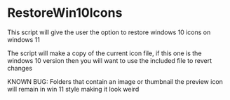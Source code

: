 # RestoreWin10Icons

This script will give the user the option to restore windows 10 icons on windows 11

The script will make a copy of the current icon file, if this one is the windows 10 version then you will want to use the included file to revert changes

KNOWN BUG:
Folders that contain an image or thumbnail the preview icon will remain in win 11 style making it look weird
